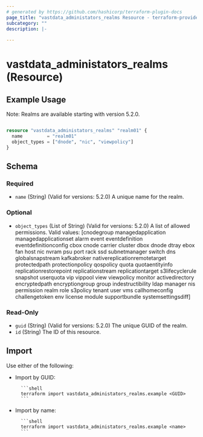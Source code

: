 ```yaml
---
# generated by https://github.com/hashicorp/terraform-plugin-docs
page_title: "vastdata_administators_realms Resource - terraform-provider-vastdata"
subcategory: ""
description: |-
  
---
```


# vastdata_administators_realms (Resource)



## Example Usage

Note: Realms are available starting with version 5.2.0.

```terraform

resource "vastdata_administators_realms" "realm01" {
  name         = "realm01"
  object_types = ["dnode", "nic", "viewpolicy"]
}
```

<!-- schema generated by tfplugindocs -->
## Schema

### Required

- `name` (String) (Valid for versions: 5.2.0) A unique name for the realm.

### Optional

- `object_types` (List of String) (Valid for versions: 5.2.0) A list of allowed permissions. Valid values: [cnodegroup managedapplication managedapplicationset alarm event eventdefinition eventdefinitionconfig cbox cnode carrier cluster dbox dnode dtray ebox fan host nic nvram psu port rack ssd subnetmanager switch dns globalsnapstream kafkabroker nativereplicationremotetarget protectedpath protectionpolicy qospolicy quota quotaentityinfo replicationrestorepoint replicationstream replicationtarget s3lifecyclerule snapshot userquota vip vippool view viewpolicy monitor activedirectory encryptedpath encryptiongroup group indestructibility ldap manager nis permission realm role s3policy tenant user vms callhomeconfig challengetoken env license module supportbundle systemsettingsdiff]

### Read-Only

- `guid` (String) (Valid for versions: 5.2.0) The unique GUID of the realm.
- `id` (String) The ID of this resource.

## Import

Use either of the following:
- Import by GUID:

        ```shell
        terraform import vastdata_administators_realms.example <GUID>
        ```
- Import by name:

        ```shell
        terraform import vastdata_administators_realms.example <name>
        ```
